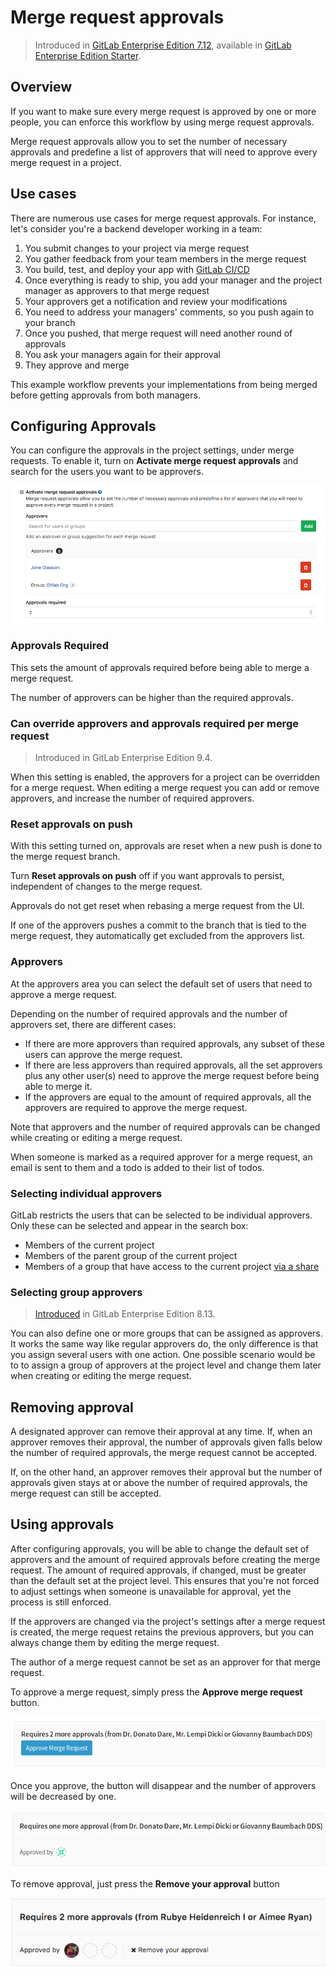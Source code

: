 # Merge request approvals

> Introduced in [GitLab Enterprise Edition 7.12](https://about.gitlab.com/2015/06/22/gitlab-7-12-released/#merge-request-approvers-ee-only), available in [GitLab Enterprise Edition Starter](https://about.gitlab.com/gitlab-ee/).

## Overview

If you want to make sure every merge request is approved by one or more
people, you can enforce this workflow by using merge request approvals.

Merge request approvals allow you to set the number of necessary approvals
and predefine a list of approvers that will need to approve every
merge request in a project.

## Use cases

There are numerous use cases for merge request approvals. For instance,
let's consider you're a backend developer working in a team:

1. You submit changes to your project via merge request
1. You gather feedback from your team members in the merge request
1. You build, test, and deploy your app with [GitLab CI/CD](../../../ci/README.md)
1. Once everything is ready to ship, you add your manager and the project manager as approvers to that merge request
1. Your approvers get a notification and review your modifications
1. You need to address your managers' comments, so you push again to your branch
1. Once you pushed, that merge request will need another round of approvals
1. You ask your managers again for their approval
1. They approve and merge

This example workflow prevents your implementations from being merged before getting approvals from both managers.

## Configuring Approvals

You can configure the approvals in the project settings, under merge requests.
To enable it, turn on **Activate merge request approvals** and search for the
users you want to be approvers.

![Merge Request Approvals in Project Settings](img/approvals_settings.png)

### Approvals Required

This sets the amount of approvals required before being able to merge a merge request.

The number of approvers can be higher than the required approvals.

### Can override approvers and approvals required per merge request

> Introduced in GitLab Enterprise Edition 9.4.

When this setting is enabled, the approvers for a project can be overridden for
a merge request. When editing a merge request you can add or remove approvers,
and increase the number of required approvers.

### Reset approvals on push

With this setting turned on, approvals are reset when a new push
is done to the merge request branch.

Turn **Reset approvals on push** off if you want approvals to persist,
independent of changes to the merge request.

Approvals do not get reset when rebasing a merge request from the UI.

If one of the approvers pushes a commit to the branch that is tied to the
merge request, they automatically get excluded from the approvers list.

### Approvers

At the approvers area you can select the default set of users that need to
approve a merge request.

Depending on the number of required approvals and the number of approvers set,
there are different cases:

- If there are more approvers than required approvals, any subset of these users
  can approve the merge request.
- If there are less approvers than required approvals, all the set approvers plus
  any other user(s) need to approve the merge request before being able to merge it.
- If the approvers are equal to the amount of required approvals, all the
  approvers are required to approve the merge request.

Note that approvers and the number of required approvals can be changed while
creating or editing a merge request.

When someone is marked as a required approver for a merge request, an email is
sent to them and a todo is added to their list of todos.

### Selecting individual approvers

GitLab restricts the users that can be selected to be individual approvers. Only these can be selected and appear in the search box:
- Members of the current project
- Members of the parent group of the current project
- Members of a group that have access to the current project [via a share](../../../workflow/share_projects_with_other_groups.md)

### Selecting group approvers

> [Introduced][ee-743] in GitLab Enterprise Edition 8.13.

You can also define one or more groups that can be assigned as approvers. It
works the same way like regular approvers do, the only difference is that you
assign several users with one action. One possible scenario would be to to assign
a group of approvers at the project level and change them later when creating
or editing the merge request.

## Removing approval

A designated approver can remove their approval at any time. If, when an approver
removes their approval, the number of approvals given falls below the number of
required approvals, the merge request cannot be accepted.

If, on the other hand, an approver removes their approval but the number of approvals
given stays at or above the number of required approvals, the merge request can still be
accepted.

## Using approvals

After configuring approvals, you will be able to change the default set of
approvers and the amount of required approvals before creating the merge request.
The amount of required approvals, if changed, must be greater than the default
set at the project level. This ensures that you're not forced to adjust settings
when someone is unavailable for approval, yet the process is still enforced.

If the approvers are changed via the project's settings after a merge request
is created, the merge request retains the previous approvers, but you can always
change them by editing the merge request.

The author of a merge request cannot be set as an approver for that merge
request.

To approve a merge request, simply press the **Approve merge request** button.

![Merge request approval](img/approvals_mr.png)

Once you approve, the button will disappear and the number of approvers
will be decreased by one.

![Merge request approval](img/approvals_mr_approved.png)

[ee-743]: https://gitlab.com/gitlab-org/gitlab-ee/merge_requests/743

To remove approval, just press the **Remove your approval** button

![Merge request remove approval](img/remove_approval_mr.png)

